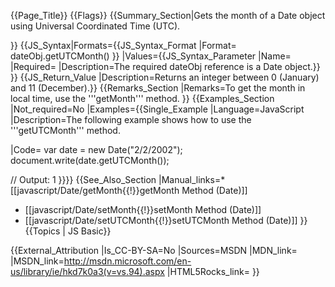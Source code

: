 {{Page_Title}}
{{Flags}}
{{Summary_Section|Gets the month of a Date object using Universal Coordinated Time (UTC).

}}
{{JS_Syntax|Formats={{JS_Syntax_Format
|Format= dateObj.getUTCMonth() }}
|Values={{JS_Syntax_Parameter
|Name=
|Required=
|Description=The required dateObj reference is a Date object.}}
}}
{{JS_Return_Value
|Description=Returns an integer between 0 (January) and 11 (December).}}
{{Remarks_Section
|Remarks=To get the month in local time, use the '''getMonth''' method.
}}
{{Examples_Section
|Not_required=No
|Examples={{Single_Example
|Language=JavaScript
|Description=The following example shows how to use the '''getUTCMonth''' method.

|Code= var date = new Date("2/2/2002");
 document.write(date.getUTCMonth());
 
 // Output: 1
}}}}
{{See_Also_Section
|Manual_links=* [[javascript/Date/getMonth{{!}}getMonth Method (Date)]]
* [[javascript/Date/setMonth{{!}}setMonth Method (Date)]]
* [[javascript/Date/setUTCMonth{{!}}setUTCMonth Method (Date)]]
}}
{{Topics | JS Basic}}

{{External_Attribution
|Is_CC-BY-SA=No
|Sources=MSDN
|MDN_link=
|MSDN_link=http://msdn.microsoft.com/en-us/library/ie/hkd7k0a3(v=vs.94).aspx
|HTML5Rocks_link=
}}